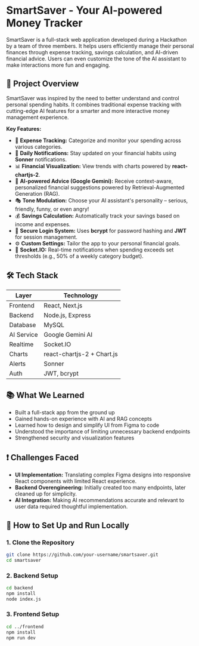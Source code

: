 # SmartSaver - Your AI-powered Money Tracker

SmartSaver is a full-stack web application developed during a Hackathon by a team of three members. It helps users efficiently manage their personal finances through expense tracking, savings calculation, and AI-driven financial advice. Users can even customize the tone of the AI assistant to make interactions more fun and engaging.

## 🚀 Project Overview

SmartSaver was inspired by the need to better understand and control personal spending habits. It combines traditional expense tracking with cutting-edge AI features for a smarter and more interactive money management experience.

**Key Features:**

- 💸 **Expense Tracking:** Categorize and monitor your spending across various categories.
- 🔔 **Daily Notifications:** Stay updated on your financial habits using **Sonner** notifications.
- 📊 **Financial Visualization:** View trends with charts powered by **react-chartjs-2**.
- 🧠 **AI-powered Advice (Google Gemini):** Receive context-aware, personalized financial suggestions powered by Retrieval-Augmented Generation (RAG).
- 🎭 **Tone Modulation:** Choose your AI assistant's personality – serious, friendly, funny, or even angry!
- 💰 **Savings Calculation:** Automatically track your savings based on income and expenses.
- 🔐 **Secure Login System:** Uses **bcrypt** for password hashing and **JWT** for session management.
- ⚙️ **Custom Settings:** Tailor the app to your personal financial goals.
- 🔄 **Socket.IO:** Real-time notifications when spending exceeds set thresholds (e.g., 50% of a weekly category budget).

## 🛠 Tech Stack

| Layer      | Technology                 |
| ---------- | -------------------------- |
| Frontend   | React, Next.js             |
| Backend    | Node.js, Express           |
| Database   | MySQL                      |
| AI Service | Google Gemini AI           |
| Realtime   | Socket.IO                  |
| Charts     | react-chartjs-2 + Chart.js |
| Alerts     | Sonner                     |
| Auth       | JWT, bcrypt                |

## 📚 What We Learned

- Built a full-stack app from the ground up
- Gained hands-on experience with AI and RAG concepts
- Learned how to design and simplify UI from Figma to code
- Understood the importance of limiting unnecessary backend endpoints
- Strengthened security and visualization features

## ❗ Challenges Faced

- **UI Implementation:** Translating complex Figma designs into responsive React components with limited React experience.
- **Backend Overengineering:** Initially created too many endpoints, later cleaned up for simplicity.
- **AI Integration:** Making AI recommendations accurate and relevant to user data required thoughtful implementation.

## 🧪 How to Set Up and Run Locally

### 1. Clone the Repository

```bash
git clone https://github.com/your-username/smartsaver.git
cd smartsaver
```

### 2. Backend Setup

```bash
cd backend
npm install
node index.js
```

### 3. Frontend Setup

```bash
cd ../frontend
npm install
npm run dev
```
